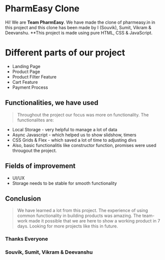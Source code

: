 # PharmEasy Clone 
Hi! We are **Team PharmEasy**. We have made the clone of pharmeasy.in in this project and this clone has been made by I (Souvik), Sumit, Vikram & Deevanshu.
**This project is made using pure HTML, CSS & JavaScript.
# Different parts of our project
- Landing Page
- Product Page
- Product Filter Feature
- Cart Feature
- Payment Process
## Functionalities, we have used
>Throughout the project our focus was more on functionality. The functionalites are: 
 - Local Storage - very helpful to manage a lot of data
- Async Javascript -  which helped us to show slidshow, timers
- CSS Grids & Flex - which saved a lot of time to adjusting divs 
- Also, basic functionalitis like constructor function, promises were used througout the project.
## Fields of improvement
- UI/UX
- Storage needs to be stable for smooth functionality
## Conclusion
> We have learned a lot from this project. The experience of using common functionality in building products was amazing. The team-work made it possible that we are here to show a working product in 7 days. Looking for more projects like this in future.
### Thanks Everyone
### Souvik, Sumit, Vikram & Deevanshu
